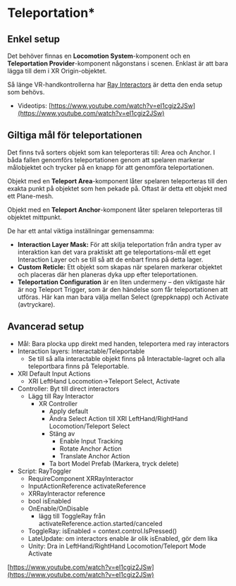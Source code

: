 # Teleportation\*

## Enkel setup

Det behöver finnas en **Locomotion System**-komponent och en **Teleportation Provider**-komponent någonstans i scenen. Enklast är att bara lägga till dem i XR Origin-objektet.

Så länge VR-handkontrollerna har [Ray Interactors](interaktion.md#ray-interaction) är detta den enda setup som behövs.

* Videotips: [https://www.youtube.com/watch?v=eI1cgiz2JSw](https://www.youtube.com/watch?v=eI1cgiz2JSw)

## Giltiga mål för teleportationen

Det finns två sorters objekt som kan teleporteras till: Area och Anchor. I båda fallen genomförs teleportationen genom att spelaren markerar målobjektet och trycker på en knapp för att genomföra teleportationen.

Objekt med en **Teleport Area**-komponent låter spelaren teleporteras till den exakta punkt på objektet som hen pekade på. Oftast är detta ett objekt med ett Plane-mesh.

Objekt med en **Teleport Anchor**-komponent låter spelaren teleporteras till objektet mittpunkt.

De har ett antal viktiga inställningar gemensamma:

* **Interaction Layer Mask:** För att skilja teleportation från andra typer av interaktion kan det vara praktiskt att ge teleportations-mål ett eget Interaction Layer och se till så att de enbart finns på detta lager.
* **Custom Reticle:** Ett objekt som skapas när spelaren markerar objektet och placeras där hen planeras dyka upp efter teleportationen.
* **Teleportation Configuration** är en liten undermeny – den viktigaste här är nog Teleport Trigger, som är den händelse som får teleportationen att utföras. Här kan man bara välja mellan Select (greppknapp) och Activate (avtryckare).

## Avancerad setup

* Mål: Bara plocka upp direkt med handen, teleportera med ray interactors
* Interaction layers: Interactable/Teleportable
  * Se till så alla interactable objekt finns på Interactable-lagret och alla teleportbara finns på Teleportable.
* XRI Default Input Actions
  * XRI LeftHand Locomotion->Teleport Select, Activate
* Controller: Byt till direct interactors
  * Lägg till Ray Interactor
    * XR Controller
      * Apply default
      * Ändra Select Action till XRI LeftHand/RightHand Locomotion/Teleport Select
      * Stäng av
        * Enable Input Tracking
        * Rotate Anchor Action
        * Translate Anchor Action
      * Ta bort Model Prefab (Markera, tryck delete)
* Script: RayToggler
  * RequireComponent XRRayInteractor
  * InputActionReference activateReference
  * XRRayInteractor reference
  * bool isEnabled
  * OnEnable/OnDisable
    * lägg till ToggleRay från activateReference.action.started/canceled
  * ToggleRay: isEnabled = context.control.IsPressed()
  * LateUpdate: om interactors enable är olik isEnabled, gör dem lika
  * Unity: Dra in LeftHand/RightHand Locomotion/Teleport Mode Activate



[https://www.youtube.com/watch?v=eI1cgiz2JSw](https://www.youtube.com/watch?v=eI1cgiz2JSw)
